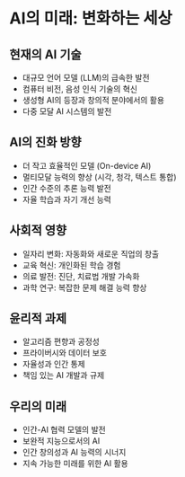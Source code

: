 # AI의 미래: 변화하는 세상

## 현재의 AI 기술
- 대규모 언어 모델 (LLM)의 급속한 발전
- 컴퓨터 비전, 음성 인식 기술의 혁신
- 생성형 AI의 등장과 창의적 분야에서의 활용
- 다중 모달 AI 시스템의 발전

## AI의 진화 방향
- 더 작고 효율적인 모델 (On-device AI)
- 멀티모달 능력의 향상 (시각, 청각, 텍스트 통합)
- 인간 수준의 추론 능력 발전
- 자율 학습과 자기 개선 능력

## 사회적 영향
- 일자리 변화: 자동화와 새로운 직업의 창출
- 교육 혁신: 개인화된 학습 경험
- 의료 발전: 진단, 치료법 개발 가속화
- 과학 연구: 복잡한 문제 해결 능력 향상

## 윤리적 과제
- 알고리즘 편향과 공정성
- 프라이버시와 데이터 보호
- 자율성과 인간 통제
- 책임 있는 AI 개발과 규제

## 우리의 미래
- 인간-AI 협력 모델의 발전
- 보완적 지능으로서의 AI
- 인간 창의성과 AI 능력의 시너지
- 지속 가능한 미래를 위한 AI 활용
